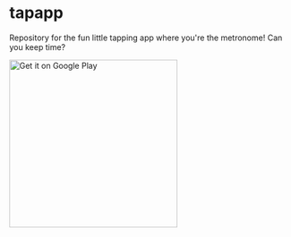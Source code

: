 # tapapp
Repository for the fun little tapping app where you're the metronome! Can you keep time?

<a href='https://play.google.com/store/apps/details?id=com.sackstack.tapapp&hl=en_US&pcampaignid=pcampaignidMKT-Other-global-all-co-prtnr-py-PartBadge-Mar2515-1'><img alt='Get it on Google Play' width="300" src='https://play.google.com/intl/en_us/badges/static/images/badges/en_badge_web_generic.png'/></a>
